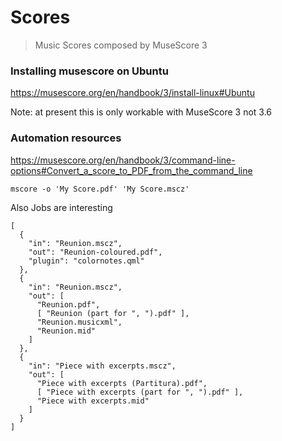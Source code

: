 # Scores
> Music Scores composed by MuseScore 3

### Installing musescore on Ubuntu

https://musescore.org/en/handbook/3/install-linux#Ubuntu

Note: at present this is only workable with MuseScore 3 not 3.6
### Automation resources

https://musescore.org/en/handbook/3/command-line-options#Convert_a_score_to_PDF_from_the_command_line

```
mscore -o 'My Score.pdf' 'My Score.mscz'
```

Also Jobs are interesting

```
[
  {
    "in": "Reunion.mscz",
    "out": "Reunion-coloured.pdf",
    "plugin": "colornotes.qml"
  },
  {
    "in": "Reunion.mscz",
    "out": [
      "Reunion.pdf",
      [ "Reunion (part for ", ").pdf" ],
      "Reunion.musicxml",
      "Reunion.mid"
    ]
  },
  {
    "in": "Piece with excerpts.mscz",
    "out": [
      "Piece with excerpts (Partitura).pdf",
      [ "Piece with excerpts (part for ", ").pdf" ],
      "Piece with excerpts.mid"
    ]
  }
]
```
